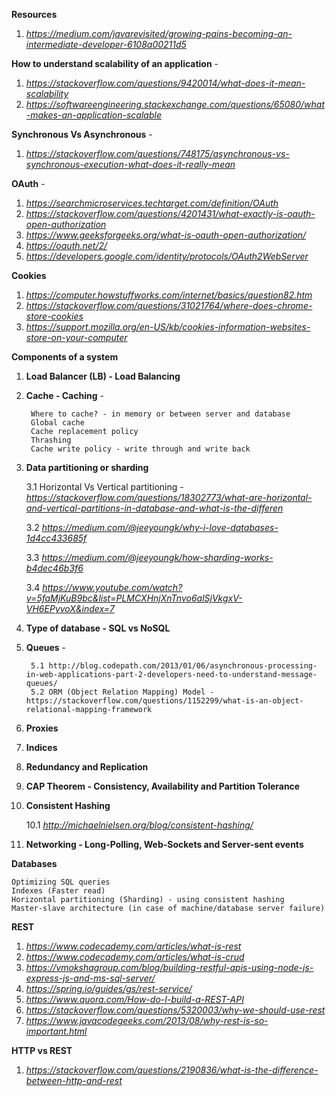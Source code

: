 **Resources**
  
  1. *https://medium.com/javarevisited/growing-pains-becoming-an-intermediate-developer-6108a00211d5*

**How to understand scalability of an application** - 

  1. *https://stackoverflow.com/questions/9420014/what-does-it-mean-scalability*
  2. *https://softwareengineering.stackexchange.com/questions/65080/what-makes-an-application-scalable*

**Synchronous Vs Asynchronous** - 

  1. *https://stackoverflow.com/questions/748175/asynchronous-vs-synchronous-execution-what-does-it-really-mean*

**OAuth** -

  1. *https://searchmicroservices.techtarget.com/definition/OAuth*
  2. *https://stackoverflow.com/questions/4201431/what-exactly-is-oauth-open-authorization* 
  3. *https://www.geeksforgeeks.org/what-is-oauth-open-authorization/*
  4. *https://oauth.net/2/*
  5. *https://developers.google.com/identity/protocols/OAuth2WebServer*
  
**Cookies**

  1. *https://computer.howstuffworks.com/internet/basics/question82.htm*
  2. *https://stackoverflow.com/questions/31021764/where-does-chrome-store-cookies*
  3. *https://support.mozilla.org/en-US/kb/cookies-information-websites-store-on-your-computer*
  
**Components of a system**

  1. **Load Balancer (LB) - Load Balancing**
  2. **Cache - Caching** - 
  
          Where to cache? - in memory or between server and database
          Global cache
          Cache replacement policy
          Thrashing
          Cache write policy - write through and write back
    
  3. **Data partitioning or sharding**
      
      3.1 Horizontal Vs Vertical partitioning - *https://stackoverflow.com/questions/18302773/what-are-horizontal-and-vertical-partitions-in-database-and-what-is-the-differen*
      
      3.2 *https://medium.com/@jeeyoungk/why-i-love-databases-1d4cc433685f*
      
      3.3 *https://medium.com/@jeeyoungk/how-sharding-works-b4dec46b3f6*
      
      3.4 *https://www.youtube.com/watch?v=5faMjKuB9bc&list=PLMCXHnjXnTnvo6alSjVkgxV-VH6EPyvoX&index=7*
      
  4. **Type of database - SQL vs NoSQL**
  5. **Queues** -
  
          5.1 http://blog.codepath.com/2013/01/06/asynchronous-processing-in-web-applications-part-2-developers-need-to-understand-message-queues/
          5.2 ORM (Object Relation Mapping) Model - https://stackoverflow.com/questions/1152299/what-is-an-object-relational-mapping-framework
      
  6. **Proxies**
  7. **Indices**
  8. **Redundancy and Replication**
  9. **CAP Theorem - Consistency, Availability and Partition Tolerance**
  10. **Consistent Hashing**
  
      10.1 *http://michaelnielsen.org/blog/consistent-hashing/*
  
  11. **Networking - Long-Polling, Web-Sockets and Server-sent events**
  
**Databases**

    Optimizing SQL queries
    Indexes (Faster read)
    Horizontal partitioning (Sharding) - using consistent hashing
    Master-slave architecture (in case of machine/database server failure)

**REST**

  1. *https://www.codecademy.com/articles/what-is-rest*
  2. *https://www.codecademy.com/articles/what-is-crud*
  3. *https://vmokshagroup.com/blog/building-restful-apis-using-node-js-express-js-and-ms-sql-server/*
  4. *https://spring.io/guides/gs/rest-service/*
  5. *https://www.quora.com/How-do-I-build-a-REST-API*
  6. *https://stackoverflow.com/questions/5320003/why-we-should-use-rest*
  7. *https://www.javacodegeeks.com/2013/08/why-rest-is-so-important.html*
  
**HTTP vs REST**
1. *https://stackoverflow.com/questions/2190836/what-is-the-difference-between-http-and-rest*
